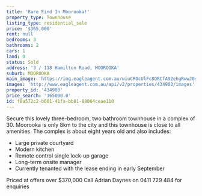 ```yaml
---
title: 'Rare Find In Moorooka!'
property_type: Townhouse
listing_type: residential_sale
price: '$365,000'
rent: null
bedrooms: 3
bathrooms: 2
cars: 1
land: 0
status: Sold
address: '3 / 118 Hamilton Road, MOOROOKA'
suburb: MOOROOKA
main_image: 'https://img.eagleagent.com.au/wiuCROcUlFc8QRCfA92ehgRwwJ0=/1280x854/smart/https://s3-us-west-2.amazonaws.com/eagleagent-orig/images/6818820/104937780-image-M.jpg'
images: 'http://www.eagleagent.com.au/api/v2/properties/434903/images'
property_id: '434903'
price_search: '365000.0'
id: f8a572c2-b601-41fa-bb81-88064ceae110
---
```

Secure this lovely three-bedroom, two bathroom townhouse in a complex of 30.
Moorooka is only 8km to the city and this townhouse is close to all amenities.
The complex is about eight years old and also includes:

- Large private courtyard
- Modern kitchen
- Remote control single lock-up garage
- Long-term onsite manager
- Currently tenanted with the lease ending in early September

Priced at offers over $370,000
Call Adrian Daynes on 0411 729 484 for enquiries